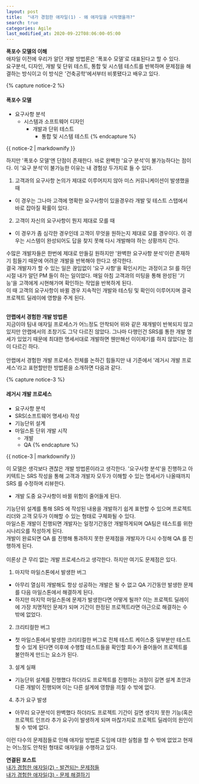 ```yaml
---
layout: post
title:  "내가 경험한 애자일(1) - 왜 애자일을 시작했을까?"
search: true
categories: Agile
last_modified_at: 2020-09-22T08:06:00-05:00
---
```


**폭포수 모델의 이해**<br>
애자일 이전에 우리가 알던 개발 방법론은 '폭포수 모델'로 대표된다고 할 수 있다.<br>
요구분석, 디자인, 개발 및 단위 테스트, 통합 및 시스템 테스트를 반복하며 문제점을 해결하는 방식이고 이 방식은 '건축공학'에서부터 비롯됐다고 배우고 있다.
<br>

{% capture notice-2 %}
#### 폭포수 모델

* 요구사항 분석
	* 시스템과 소프트웨어 디자인
		* 개발과 단위 테스트
			* 통합 및 시스템 테스트
{% endcapture %}

<div class="notice">
  {{ notice-2 | markdownify }}
</div>

하지만 '폭포수 모델'엔 단점이 존재한다. 바로 완벽한 '요구 분석'이 불가능하다는 점이다. 이 '요구 분석'이 불가능한 이유는 내 경험상 두가지로 들 수 있다.
<br>
1. 고객과의 요구사항 논의가 제대로 이루어지지 않아 미스 커뮤니케이션이 발생했을 때 <br>
* 이 경우는 그나마 고객에 명확한 요구사항이 있을경우라 개발 및 테스트 스탭에서 바로 잡아질 확률이 있다.
2. 고객이 자신의 요구사항이 뭔지 제대로 모를 때<br>
* 이 경우가 좀 심각한 경우인데 고객이 무엇을 원하는지 제대로 모를 경우이다. 이 경우는 시스템이 완성되어도 답을 찾지 못해 다시 개발해야 하는 상황까지 간다.

수많은 개발자들은 한번에 제대로 만들길 원하지만 '완벽한 요구사항 분석'이란 존재하기 힘들기 때문에 어려운 개발을 반복해야 한다고 생각한다.<br>
결국 개발자가 할 수 있는 일은 끊임없이 '요구 사항'을 확인시키는 과정이고 SI 를 하던 시절 내가 알던 PM 들이 하는 일이었다. 매일 아침 고객과의 미팅을 통해 완성된 '기능'을 고객에게 시현해가며 확인하는 작업을 반복하게 된다.<br>
이 때 고객의 요구사항이 바뀔 경우 지속적인 개발와 테스팅 및 확인이 이루어지며 결국 프로젝트 딜레이에 영향을 주게 된다.<br>
<br>

**안랩에서 경험한 개발 방법론**<br>
지금이야 팀내 애자일 프로세스가 어느정도 안착되어 위와 같은 재개발이 반복되지 않고 있지만 안랩에서의 초창기도 그닥 다르진 않았다. 그나마 다행인건 SRS를 통한 개발 명세가 있었기 때문에 최대한 명세서대로 개발하면 웬만해선 이이제기를 하지 않았다는 점이 다르긴 하다.<br>
<br>
안랩에서 경험한 개발 프로세스 전체를 논하긴 힘들지만 내 기준에서 '레거시 개발 프로세스'라고 표현할만한 방법론을 소개하면 다음과 같다.<br>

{% capture notice-3 %}
#### 레거시 개발 프로세스
* 요구사항 분석
* SRS(소프트웨어 명세서) 작성
* 기능단위 설계
* 마일스톤 단위 개발 시작
	* 개발
	* QA
{% endcapture %}

<div class="notice">
  {{ notice-3 | markdownify }}
</div>

이 모델은 생각보다 괜찮은 개발 방법론이라고 생각한다. '요구사항 분석'을 진행하고 아키텍트는 SRS 작성을 통해 고객과 개발자 모두가 이해할 수 있는 명세서가 나올때까지 SRS 를 수정하며 리뷰한다.<br>
* 개발 도중 요구사항이 바뀔 위험이 줄어들게 된다.

기능단위 설계를 통해 SRS 에 작성된 내용을 개발하기 쉽게 표현할 수 있으며 프로젝트 리더와 고객 모두가 이해할 수 있는 형태로 구체화될 수 있다.<br>
마일스톤 개발이 진행되면 개발자는 일정기간동안 개발하게되며 QA팀은 테스트를 위한 시나리오를 작성하게 된다.<br>
개발이 완료되면 QA 를 진행해 통과하지 못한 문제점을 개발자가 다시 수정해 QA 를 진행하게 된다.<br>
<br>
이론상 큰 무리 없는 개발 프로세스라고 생각한다. 하지만 여기도 문제점은 있다.<br>
1. 마지막 마일스톤에서 발생한 버그
* 아무리 열심히 개발해도 항상 성공하는 개발은 될 수 없고 QA 기간동안 발생한 문제를 다음 마일스톤에서 해결하게 된다.
* 하지만 마지막 마일스톤에 문제가 발생한다면 어떻게 될까? 이는 프로젝트 딜레이에 가장 치명적인 문제가 되며 기간이 한정된 프로젝트라면 야근으로 해결하는 수 밖에 없었다.
2. 크리티컬한 버그
* 첫 마일스톤에서 발생한 크리티컬한 버그로 전체 테스트 케이스중 일부분만 테스트할 수 있게 된다면 이후에 수행할 테스트들을 확인할 회수가 줄어들어 프로젝트를 불안하게 만드는 요소가 된다.
3. 설계 실패
* 기능단위 설계를 진행했다 하더라도 프로젝트를 진행하는 과정이 길면 설계 초안과 다른 개발이 진행되며 이는 다른 설계에 영향을 끼칠 수 밖에 없다.
4. 추가 요구 발생
* 아무리 요구분석이 완벽했다 하더라도 프로젝트 기간이 길면 생각지 못한 기능(혹은 프로젝트 인프라 추가 요구)이 발생하게 되며 마찮가지로 프로젝트 딜레이의 원인이 될 수 밖에 없다.

이런 다수의 문제점들로 인해 애자일 방법론 도임에 대한 실험을 할 수 밖에 없었고 현재는 어느정도 안착된 형태로 애자일을 수행하고 있다.<br>

**연결된 포스트**<br>
[내가 경험한 애자일(2) - 발견되는 문제점들]({{site.url}}/agile/Agile-Problem/) <br>
[내가 경험한 애자일(3) - 문제 해결하기]({{site.url}}/agile/Agile-Solution/)